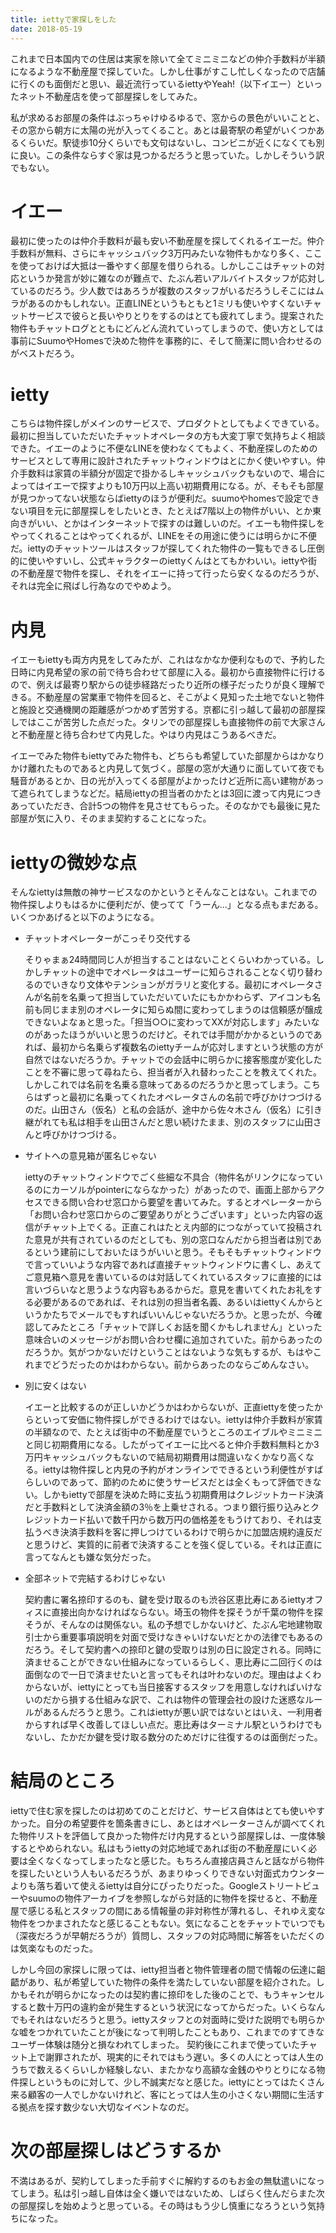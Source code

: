 ```yaml
---
title: iettyで家探しをした
date: 2018-05-19
---
```


これまで日本国内での住居は実家を除いて全てミニミニなどの仲介手数料が半額になるような不動産屋で探していた。しかし仕事がすこし忙しくなったので店舗に行くのも面倒だと思い、最近流行っているiettyやYeah!（以下イエー）といったネット不動産店を使って部屋探しをしてみた。

私が求めるお部屋の条件はぶっちゃけゆるゆるで、窓からの景色がいいことと、その窓から朝方に太陽の光が入ってくること。あとは最寄駅の希望がいくつかあるくらいだ。駅徒歩10分くらいでも文句はないし、コンビニが近くになくても別に良い。この条件ならすぐ家は見つかるだろうと思っていた。しかしそういう訳でもない。

# イエー
最初に使ったのは仲介手数料が最も安い不動産屋を探してくれるイエーだ。仲介手数料が無料、さらにキャッシュバック3万円みたいな物件もかなり多く、ここを使っておけば大抵は一番やすく部屋を借りられる。しかしここはチャットの対応というか発言が妙に雑なのが難点で、たぶん若いアルバイトスタッフが応対しているのだろう。少人数ではあろうが複数のスタッフがいるだろうしそこにはムラがあるのかもしれない。正直LINEというもともと1ミリも使いやすくないチャットサービスで彼らと長いやりとりをするのはとても疲れてしまう。提案された物件もチャットログとともにどんどん流れていってしまうので、使い方としては事前にSuumoやHomesで決めた物件を事務的に、そして簡潔に問い合わせるのがベストだろう。

# ietty
こちらは物件探しがメインのサービスで、プロダクトとしてもよくできている。最初に担当していただいたチャットオペレータの方も大変丁寧で気持ちよく相談できた。イエーのように不便なLINEを使わなくてもよく、不動産探しのためのサービスとして専用に設計されたチャットウィンドウはとにかく使いやすい。仲介手数料は家賃の半額分が固定で掛かるしキャッシュバックもないので、場合によってはイエーで探すよりも10万円以上高い初期費用になる。が、そもそも部屋が見つかってない状態ならばiettyのほうが便利だ。suumoやhomesで設定できない項目を元に部屋探しをしたいとき、たとえば7階以上の物件がいい、とか東向きがいい、とかはインターネットで探すのは難しいのだ。イエーも物件探しをやってくれることはやってくれるが、LINEをその用途に使うには明らかに不便だ。iettyのチャットツールはスタッフが探してくれた物件の一覧もできるし圧倒的に使いやすいし、公式キャラクターのiettyくんはとてもかわいい。iettyや街の不動産屋で物件を探し、それをイエーに持って行ったら安くなるのだろうが、それは完全に飛ばし行為なのでやめよう。

# 内見
イエーもiettyも両方内見をしてみたが、これはなかなか便利なもので、予約した日時に内見希望の家の前で待ち合わせて部屋に入る。最初から直接物件に行けるので、例えば最寄り駅からの徒歩経路だったり近所の様子だったりが良く理解できる。不動産屋の営業車で物件を回ると、そこがよく見知った土地でないと物件と施設と交通機関の距離感がつかめず苦労する。京都に引っ越して最初の部屋探しではここが苦労した点だった。タリンでの部屋探しも直接物件の前で大家さんと不動産屋と待ち合わせて内見した。やはり内見はこうあるべきだ。

イエーでみた物件もiettyでみた物件も、どちらも希望していた部屋からはかなりかけ離れたものであると内見して気づく。部屋の窓が大通りに面していて夜でも騒音があるとか、日の光が入ってくる部屋がよかったけど近所に高い建物があって遮られてしまうなどだ。結局iettyの担当者のかたとは3回に渡って内見につきあっていただき、合計5つの物件を見させてもらった。そのなかでも最後に見た部屋が気に入り、そのまま契約することになった。

# iettyの微妙な点
そんなiettyは無敵の神サービスなのかというとそんなことはない。これまでの物件探しよりもはるかに便利だが、使ってて「うーん…」となる点もまだある。いくつかあげると以下のようになる。

- チャットオペレーターがこっそり交代する

  そりゃまぁ24時間同じ人が担当することはないことくらいわかっている。しかしチャットの途中でオペレータはユーザーに知らされることなく切り替わるのでいきなり文体やテンションがガラリと変化する。最初にオペレータさんが名前を名乗って担当していただいていたにもかかわらず、アイコンも名前も同じまま別のオペレータに知らぬ間に変わってしまうのは信頼感が醸成できないよなぁと思った。「担当○○に変わってXXが対応します」みたいなのがあったほうがいいと思うのだけど。それでは手間がかかるというのであれば、最初から名乗らず複数名のiettyチームが応対しますという状態の方が自然ではないだろうか。チャットでの会話中に明らかに接客態度が変化したことを不審に思って尋ねたら、担当者が入れ替わったことを教えてくれた。しかしこれでは名前を名乗る意味ってあるのだろうかと思ってしまう。こちらはずっと最初に名乗ってくれたオペレータさんの名前で呼びかけつづけるのだ。山田さん（仮名）と私の会話が、途中から佐々木さん（仮名）に引き継がれても私は相手を山田さんだと思い続けたまま、別のスタッフに山田さんと呼びかけつづける。

- サイトへの意見箱が匿名じゃない

  iettyのチャットウィンドウでごく些細な不具合（物件名がリンクになっているのにカーソルがpointerにならなかった）があったので、画面上部からアクセスできる問い合わせ窓口から要望を書いてみた。するとオペレーターから「お問い合わせ窓口からのご要望ありがとうございます」といった内容の返信がチャット上でくる。正直これはたとえ内部的につながっていて投稿された意見が共有されているのだとしても、別の窓口なんだから担当者は別であるという建前にしておいたほうがいいと思う。そもそもチャットウィンドウで言っていいような内容であれば直接チャットウィンドウに書くし、あえてご意見箱へ意見を書いているのは対話してくれているスタッフに直接的には言いづらいなと思うような内容もあるからだ。意見を書いてくれたお礼をする必要があるのであれば、それは別の担当者名義、あるいはiettyくんからというかたちでメールでもすればいいんじゃないだろうか。と思ったが、今確認してみたところ「チャットで詳しくお話を聞くかもしれません」といった意味合いのメッセージがお問い合わせ欄に追加されていた。前からあったのだろうか。気がつかないだけということはないような気もするが、もはやこれまでどうだったのかはわからない。前からあったのならごめんなさい。

- 別に安くはない

  イエーと比較するのが正しいかどうかはわからないが、正直iettyを使ったからといって安価に物件探しができるわけではない。iettyは仲介手数料が家賃の半額なので、たとえば街中の不動産屋でいうところのエイブルやミニミニと同じ初期費用になる。したがってイエーに比べると仲介手数料無料とか3万円キャッシュバックもないので結局初期費用は間違いなくかなり高くなる。iettyは物件探しと内見の予約がオンラインでできるという利便性がすばらしいのであって、節約のために使うサービスだとは全くもって評価できない。しかもiettyで部屋を決めた時に支払う初期費用はクレジットカード決済だと手数料として決済金額の3％を上乗せされる。つまり銀行振り込みとクレジットカード払いで数千円から数万円の価格差をもうけており、それは支払うべき決済手数料を客に押しつけているわけで明らかに加盟店規約違反だと思うけど、実質的に前者で決済することを強く促している。それは正直に言ってなんとも嫌な気分だった。

- 全部ネットで完結するわけじゃない

  契約書に署名捺印するのも、鍵を受け取るのも渋谷区恵比寿にあるiettyオフィスに直接出向かなければならない。埼玉の物件を探そうが千葉の物件を探そうが、そんなのは関係ない。私の予想でしかないけど、たぶん宅地建物取引士から重要事項説明を対面で受けなきゃいけないだとかの法律でもあるのだろう。そして契約書への捺印と鍵の受取りは別の日に設定される。同時に済ませることができない仕組みになっているらしく、恵比寿に二回行くのは面倒なので一日で済ませたいと言ってもそれは叶わないのだ。理由はよくわからないが、iettyにとっても当日接客するスタッフを用意しなければいけないのだから損する仕組みな訳で、これは物件の管理会社の設けた迷惑なルールがあるんだろうと思う。これはiettyが悪い訳ではないとはいえ、一利用者からすれば早く改善してほしい点だ。恵比寿はターミナル駅というわけでもないし、たかだか鍵を受け取る数分のためだけに往復するのは面倒だった。


# 結局のところ
iettyで住む家を探したのは初めてのことだけど、サービス自体はとても使いやすかった。自分の希望要件を箇条書きにし、あとはオペレーターさんが調べてくれた物件リストを評価して良かった物件だけ内見するという部屋探しは、一度体験するとやめられない。私はもうiettyの対応地域であれば街の不動産屋にいく必要は全くなくなってしまったなと感じた。もちろん直接店員さんと話ながら物件を探したいという人もいるだろうが、あまりゆっくりできない対面式カウンターよりも落ち着いて使えるiettyは自分にぴったりだった。Googleストリートビューやsuumoの物件アーカイブを参照しながら対話的に物件を探せると、不動産屋で感じる私とスタッフの間にある情報量の非対称性が薄れるし、それゆえ変な物件をつかまされたなと感じることもない。気になることをチャットでいつでも（深夜だろうが早朝だろうが）質問し、スタッフの対応時間に解答をいただくのは気楽なものだった。

しかし今回の家探しに限っては、ietty担当者と物件管理者の間で情報の伝達に齟齬があり、私が希望していた物件の条件を満たしていない部屋を紹介された。しかもそれが明らかになったのは契約書に捺印をした後のことで、もうキャンセルすると数十万円の違約金が発生するという状況になってからだった。いくらなんでもそれはないだろうと思う。iettyスタッフとの対面時に受けた説明でも明らかな嘘をつかれていたことが後になって判明したこともあり、これまでのすてきなユーザー体験は随分と損なわれてしまった。
契約後にこれまで使っていたチャット上で謝罪されたが、現実的にそれではもう遅い。多くの人にとっては人生のうちで数えるくらいしか経験しない、またかなり高額な金銭のやりとりになる物件探しというものに対して、少し不誠実だなと感じた。iettyにとってはたくさん来る顧客の一人でしかないけれど、客にとっては人生の小さくない期間に生活する拠点を探す数少ない大切なイベントなのだ。

# 次の部屋探しはどうするか
不満はあるが、契約してしまった手前すぐに解約するのもお金の無駄遣いになってしまう。私は引っ越し自体は全く嫌いではないため、しばらく住んだらまた次の部屋探しを始めようと思っている。その時はもう少し慎重になろうという気持ちになった。
